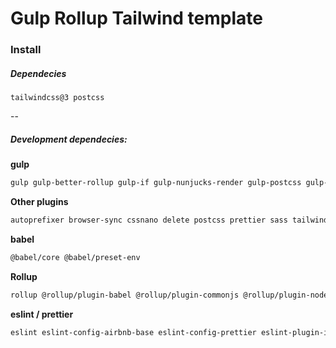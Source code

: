 # Gulp Rollup Tailwind template

### Install

##### Dependecies

`tailwindcss@3 postcss`

--

##### Development dependecies:

**gulp**

```bash
gulp gulp-better-rollup gulp-if gulp-nunjucks-render gulp-postcss gulp-rename gulp-sass gulp-sourcemaps gulp-uglify
```

**Other plugins**

```bash
autoprefixer browser-sync cssnano delete postcss prettier sass tailwindcss
```

**babel**

```bash
@babel/core @babel/preset-env
```

**Rollup**

```bash
rollup @rollup/plugin-babel @rollup/plugin-commonjs @rollup/plugin-node-resolve
```

**eslint / prettier**

```bash
eslint eslint-config-airbnb-base eslint-config-prettier eslint-plugin-import
```

